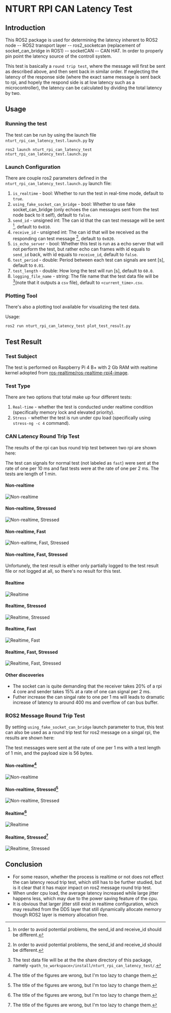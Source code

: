 # NTURT RPI CAN Latency Test

## Introduction

This ROS2 package is used for determining the latency inherent to ROS2 node -- ROS2 transport layer -- ros2_socketcan (replacement of socket_can_bridge in ROS1) -- socketCAN -- CAN HAT. In order to properly pin point the latency source of the controll system.

This test is basically a `round trip test`, where the message will first be sent as described above, and then sent back in similar order. If neglecting the latency of the response side (where the exact same message is sent back to rpi, and hopely the respond side is at low latency such as a microcontroller), the latency can be calculated by dividing the total latency by two.

## Usage

### Running the test

The test can be run by using the launch file `nturt_rpi_can_latency_test.launch.py` by

```bash=
ros2 launch nturt_rpi_can_latency_test nturt_rpi_can_latency_test.launch.py
```

### Launch Configuration

There are couple ros2 parameters defined in the `nturt_rpi_can_latency_test.launch.py` launch file:

1. `is_realtime` - bool: Whether to run the test in real-time mode, default to `true`.
2. `using_fake_socket_can_bridge` - bool: Whether to use fake socket_can_bridge (only echoes the can messages sent from the test node back to it self), default to `false`.
3. `send_id` - unsigned int: The can id that the can test message will be sent [^1], default to `0x010`.
4. `receive_id` - unsigned int: The can id that will be received as the responding can test message [^1], default to `0x020`.
5. `is_echo_server` - bool: Whether this test is run as a echo server that will not perform the test, but rather echo can frames with id equals to `send_id` back, with id equals to `receive_id`, default to `false`.
6. `test_period` - double: Period between each test can signals are sent [s], default to `0.01`.
7. `test_length` - double: How long the test will run [s], default to `60.0`.
8. `logging_file_name` - string: The file name that the test data file will be [^2](note that it outputs a `csv` file), default to `<current_time>.csv`.

[^1]: In order to avoid potential problems, the send_id and receive_id should be different.

[^2]: The test data file will be at the the share directory of this package, namely `<path_to_workspace>/install/nturt_rpi_can_latency_test/`.

### Plotting Tool

There's also a plotting tool available for visualizing the test data.

Usage:

```bash=
ros2 run nturt_rpi_can_latency_test plot_test_result.py
```

## Test Result

### Test Subject

The test is performed on Raspberry Pi 4 B+ with 2 Gb RAM with realtime kernel adopted from [ros-realtime/ros-realtime-rpi4-image](https://github.com/ros-realtime/ros-realtime-rpi4-imag).

### Test Type

There are two options that total make up four different tests:

1. `Real-time` - whether the test is conducted under realtime condition (specifically memory lock and elevated priority).
2. `Stress` - whether the test is run under cpu load (specifically using `stress-ng -c 4` command).

### CAN Latency Round Trip Test

The results of the rpi can bus round trip test between two rpi are shown here:

The test can signals for normal test (not labeled as `fast`) were sent at the rate of one per 10 ms and fast tests were at the rate of one per 2 ms. The tests are length of 1 min.

#### Non-realtime

![](doc/can_rtt/non-realtime.png "Non-realtime")

#### Non-realtime, Stressed

![](doc/can_rtt/non-realtime_stressed.png "Non-realtime, Stressed")

#### Non-realtime, Fast

![](doc/can_rtt/non-realtime_fast.png "Non-ealtime, Fast, Stressed")

#### Non-realtime, Fast, Stressed

Unfortunely, the test result is either only partially logged to the test result file or not logged at all, so there's no result for this test.

#### Realtime

![](doc/can_rtt/realtime.png "Realtime")

#### Realtime, Stressed

![](doc/can_rtt/realtime_stressed.png "Realtime, Stressed")

#### Realtime, Fast

![](doc/can_rtt/realtime_fast.png "Realtime, Fast")

#### Realtime, Fast, Stressed

![](doc/can_rtt/realtime_fast_stressed.png "Realtime, Fast, Stressed")

#### Other discoveries

- The socket can is quite demanding that the receiver takes 20% of a rpi 4 core and sender takes 15% at a rate of one can signal per 2 ms.
- Futher increase the can singal rate to one per 1 ms will leads to dramatic increase of latency to around 400 ms and overflow of can bus buffer.

### ROS2 Message Round Trip Test

By setting `using_fake_socket_can_bridge` launch parameter to true, this test can also be used as a round trip test for ros2 message on a singal rpi, the results are shown here:

The test messages were sent at the rate of one per 1 ms with a test length of 1 min, and the payload size is 56 bytes.

#### Non-realtime[^3]

![](doc/message_rtt/non-realtime.png "Non-realtime")

#### Non-realtime, Stressed[^3]

![](doc/message_rtt/non-realtime_stressed.png "Non-realtime, Stressed")

#### Realtime[^3]

![](doc/message_rtt/realtime.png "Realtime")

#### Realtime, Stressed[^3]

![](doc/message_rtt/realtime_stressed.png "Realtime, Stressed")

[^3]: The title of the figures are wrong, but I'm too lazy to change them.

## Conclusion

- For some reason, whether the process is realtime or not does not effect the can latency reoud trip test, which still has to be further studied, but is it clear that it has major impact on ros2 message round trip test.
- When under cpu load, the average latency increased while large jitter happens less, which may due to the power saving feature of the cpu.
- It is obvious that larger jitter still exist in realtime configuration, which may resulted from the DDS layer that still dynamically allocate memory though ROS2 layer is memory allocation free.
